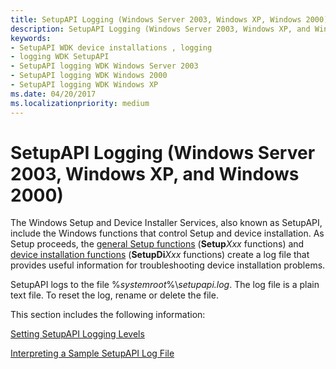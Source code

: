 ```yaml
---
title: SetupAPI Logging (Windows Server 2003, Windows XP, Windows 2000)
description: SetupAPI Logging (Windows Server 2003, Windows XP, and Windows 2000)
keywords:
- SetupAPI WDK device installations , logging
- logging WDK SetupAPI
- SetupAPI logging WDK Windows Server 2003
- SetupAPI logging WDK Windows 2000
- SetupAPI logging WDK Windows XP
ms.date: 04/20/2017
ms.localizationpriority: medium
---
```


# SetupAPI Logging (Windows Server 2003, Windows XP, and Windows 2000)





The Windows Setup and Device Installer Services, also known as SetupAPI, include the Windows functions that control Setup and device installation. As Setup proceeds, the [general Setup functions](/previous-versions/ff544985(v=vs.85)) (**Setup***Xxx* functions) and [device installation functions](/previous-versions/ff541299(v=vs.85)) (**SetupDi***Xxx* functions) create a log file that provides useful information for troubleshooting device installation problems.

SetupAPI logs to the file %*systemroot*%\\*setupapi.log*. The log file is a plain text file. To reset the log, rename or delete the file.

This section includes the following information:

[Setting SetupAPI Logging Levels](setting-setupapi-logging-levels.md)

[Interpreting a Sample SetupAPI Log File](interpreting-a-sample-setupapi-log-file.md)

 


